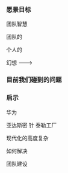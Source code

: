 









### 愿景目标

团队智慧



团队的

个人的



幻想 --->

### 目前我们碰到的问题



### 启示

华为 

亚达斯密  针   泰勒工厂  

现代化的高度复杂





如何解决



团队建设